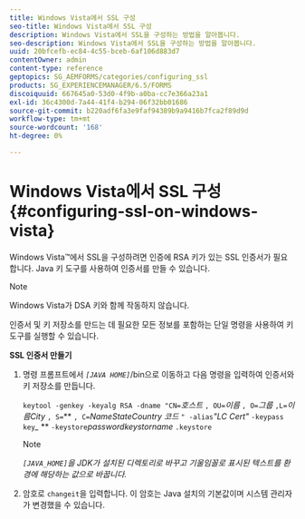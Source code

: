```yaml
---
title: Windows Vista에서 SSL 구성
seo-title: Windows Vista에서 SSL 구성
description: Windows Vista에서 SSL을 구성하는 방법을 알아봅니다.
seo-description: Windows Vista에서 SSL을 구성하는 방법을 알아봅니다.
uuid: 20bfcefb-ec84-4c55-bceb-6af106d883d7
contentOwner: admin
content-type: reference
geptopics: SG_AEMFORMS/categories/configuring_ssl
products: SG_EXPERIENCEMANAGER/6.5/FORMS
discoiquuid: 667645a0-53d0-4f9b-a0ba-cc7e366a23a1
exl-id: 36c4300d-7a44-41f4-b294-06f32bb01686
source-git-commit: b220adf6fa3e9faf94389b9a9416b7fca2f89d9d
workflow-type: tm+mt
source-wordcount: '168'
ht-degree: 0%

---
```


# Windows Vista에서 SSL 구성 {#configuring-ssl-on-windows-vista}

Windows Vista™에서 SSL을 구성하려면 인증에 RSA 키가 있는 SSL 인증서가 필요합니다. Java 키 도구를 사용하여 인증서를 만들 수 있습니다.

>[!NOTE]
>
>Windows Vista가 DSA 키와 함께 작동하지 않습니다.

인증서 및 키 저장소를 만드는 데 필요한 모든 정보를 포함하는 단일 명령을 사용하여 키 도구를 실행할 수 있습니다.

**SSL 인증서 만들기**

1. 명령 프롬프트에서 *`[JAVA HOME]`*/bin으로 이동하고 다음 명령을 입력하여 인증서와 키 저장소를 만듭니다.

   `keytool -genkey -keyalg RSA -dname "CN=`*호스트* `, OU=`*이름* `, O=`*그룹* `,L=`*이름City* `, S=`** `, C=`*NameStateCountry 코드* `" -alias`*&quot;LC Cert&quot;* `-keypass` `key`*_* ** `-keystore`*passwordkeystorname* `.keystore`

   >[!NOTE]
   >
   >*`[JAVA_HOME]`을 JDK가 설치된 디렉토리로 바꾸고 기울임꼴로 표시된 텍스트를 환경에 해당하는 값으로 바꿉니다.*

1. 암호로 `changeit`을 입력합니다. 이 암호는 Java 설치의 기본값이며 시스템 관리자가 변경했을 수 있습니다.

